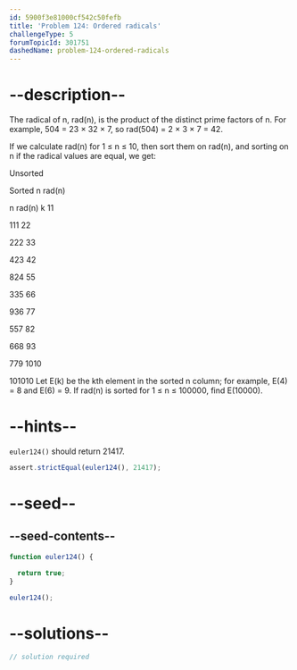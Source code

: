 ```yaml
---
id: 5900f3e81000cf542c50fefb
title: 'Problem 124: Ordered radicals'
challengeType: 5
forumTopicId: 301751
dashedName: problem-124-ordered-radicals
---
```


# --description--

The radical of n, rad(n), is the product of the distinct prime factors of n. For example, 504 = 23 × 32 × 7, so rad(504) = 2 × 3 × 7 = 42.

If we calculate rad(n) for 1 ≤ n ≤ 10, then sort them on rad(n), and sorting on n if the radical values are equal, we get:

Unsorted

Sorted n rad(n)

n rad(n) k 11

111 22

222 33

423 42

824 55

335 66

936 77

557 82

668 93

779 1010

101010 Let E(k) be the kth element in the sorted n column; for example, E(4) = 8 and E(6) = 9. If rad(n) is sorted for 1 ≤ n ≤ 100000, find E(10000).

# --hints--

`euler124()` should return 21417.

```js
assert.strictEqual(euler124(), 21417);
```

# --seed--

## --seed-contents--

```js
function euler124() {

  return true;
}

euler124();
```

# --solutions--

```js
// solution required
```
